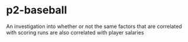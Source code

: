 # p2-baseball
An investigation into whether or not the same factors that are correlated with scoring runs are also correlated with player salaries
